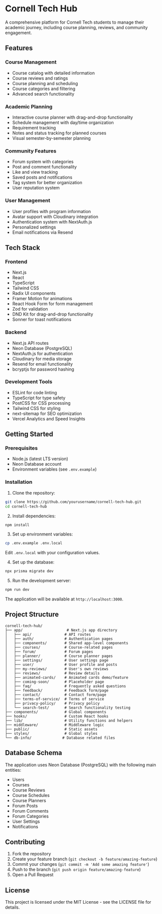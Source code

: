 # Cornell Tech Hub

A comprehensive platform for Cornell Tech students to manage their academic journey, including course planning, reviews, and community engagement.

## Features

### Course Management

- Course catalog with detailed information
- Course reviews and ratings
- Course planning and scheduling
- Course categories and filtering
- Advanced search functionality

### Academic Planning

- Interactive course planner with drag-and-drop functionality
- Schedule management with day/time organization
- Requirement tracking
- Notes and status tracking for planned courses
- Visual semester-by-semester planning

### Community Features

- Forum system with categories
- Post and comment functionality
- Like and view tracking
- Saved posts and notifications
- Tag system for better organization
- User reputation system

### User Management

- User profiles with program information
- Avatar support with Cloudinary integration
- Authentication system with NextAuth.js
- Personalized settings
- Email notifications via Resend

## Tech Stack

### Frontend

- Next.js
- React
- TypeScript
- Tailwind CSS
- Radix UI components
- Framer Motion for animations
- React Hook Form for form management
- Zod for validation
- DND Kit for drag-and-drop functionality
- Sonner for toast notifications

### Backend

- Next.js API routes
- Neon Database (PostgreSQL)
- NextAuth.js for authentication
- Cloudinary for media storage
- Resend for email functionality
- bcryptjs for password hashing

### Development Tools

- ESLint for code linting
- TypeScript for type safety
- PostCSS for CSS processing
- Tailwind CSS for styling
- next-sitemap for SEO optimization
- Vercel Analytics and Speed Insights

## Getting Started

### Prerequisites

- Node.js (latest LTS version)
- Neon Database account
- Environment variables (see `.env.example`)

### Installation

1. Clone the repository:

```bash
git clone https://github.com/yourusername/cornell-tech-hub.git
cd cornell-tech-hub
```

2. Install dependencies:

```bash
npm install
```

3. Set up environment variables:

```bash
cp .env.example .env.local
```

Edit `.env.local` with your configuration values.

4. Set up the database:

```bash
npx prisma migrate dev
```

5. Run the development server:

```bash
npm run dev
```

The application will be available at `http://localhost:3000`.

## Project Structure

```plaintext
cornell-tech-hub/
├── app/                    # Next.js app directory
│   ├── api/               # API routes
│   ├── auth/              # Authentication pages
│   ├── components/        # Shared app-level components
│   ├── courses/           # Course-related pages
│   ├── forum/             # Forum pages
│   ├── planner/           # Course planner pages
│   ├── settings/          # User settings page
│   ├── user/              # User profile and posts
│   ├── my-reviews/        # User's own reviews
│   ├── reviews/           # Review details
│   ├── animated-cards/    # Animated cards demo/feature
│   ├── coming-soon/       # Placeholder page
│   ├── faq/               # Frequently asked questions
│   ├── feedback/          # Feedback form/page
│   ├── contact/           # Contact form/page
│   ├── terms-of-service/  # Terms of service
│   ├── privacy-policy/    # Privacy policy
│   └── search-test/       # Search functionality testing
├── components/            # Global components
├── hooks/                 # Custom React hooks
├── lib/                   # Utility functions and helpers
├── middleware/            # Middleware logic
├── public/                # Static assets
├── styles/                # Global styles
└── db-info/              # Database related files
```

## Database Schema

The application uses Neon Database (PostgreSQL) with the following main entities:

- Users
- Courses
- Course Reviews
- Course Schedules
- Course Planners
- Forum Posts
- Forum Comments
- Forum Categories
- User Settings
- Notifications

## Contributing

1. Fork the repository
2. Create your feature branch (`git checkout -b feature/amazing-feature`)
3. Commit your changes (`git commit -m 'Add some amazing feature'`)
4. Push to the branch (`git push origin feature/amazing-feature`)
5. Open a Pull Request

## License

This project is licensed under the MIT License - see the LICENSE file for details.
